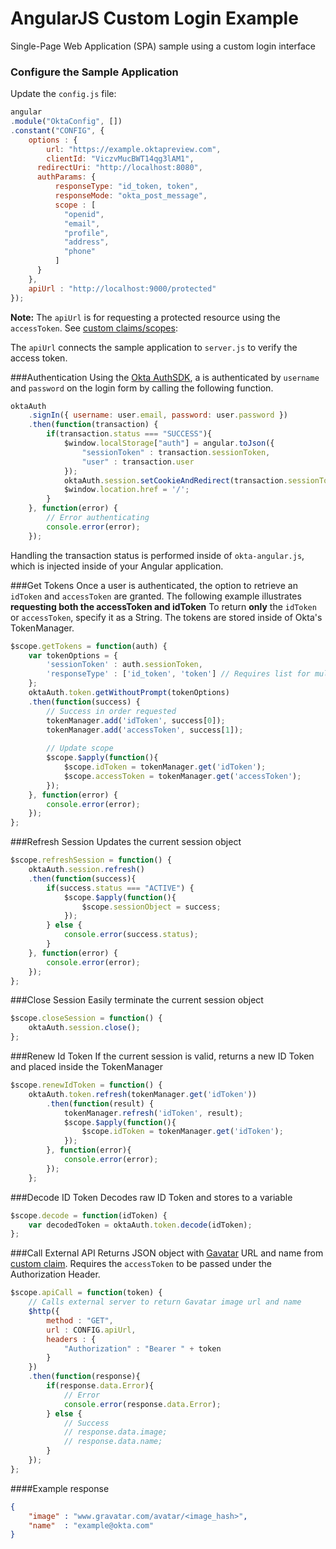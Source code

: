 # AngularJS Custom Login Example
Single-Page Web Application (SPA) sample using a custom login interface

### Configure the Sample Application
Update the `config.js` file:
```javascript
angular
.module("OktaConfig", [])
.constant("CONFIG", {
    options : {
	    url: "https://example.oktapreview.com",
	    clientId: "ViczvMucBWT14qg3lAM1",
      redirectUri: "http://localhost:8080",
  	  authParams: {
    	  responseType: "id_token, token",
    	  responseMode: "okta_post_message",
    	  scope : [
      		"openid",
      		"email",
      		"profile",
      		"address",
      		"phone"
    	  ]
  	  }
    },
    apiUrl : "http://localhost:9000/protected"
});
```

**Note:** The `apiUrl` is for requesting a protected resource using the `accessToken`. See [custom claims/scopes](http://openid.net/specs/openid-connect-core-1_0.html#AdditionalClaims):

The `apiUrl` connects the sample application to `server.js` to verify the access token.


###Authentication
Using the [Okta AuthSDK](http://developer.okta.com/docs/guides/okta_auth_sdk), a is authenticated by `username` and `password` on the login form by calling the following function.
```javascript
oktaAuth
    .signIn({ username: user.email, password: user.password })
	.then(function(transaction) {
		if(transaction.status === "SUCCESS"){
			$window.localStorage["auth"] = angular.toJson({
				"sessionToken" : transaction.sessionToken,
				"user" : transaction.user
			});
			oktaAuth.session.setCookieAndRedirect(transaction.sessionToken)
			$window.location.href = '/';
		}
	}, function(error) {
		// Error authenticating
		console.error(error);
	});
```

Handling the transaction status is performed inside of `okta-angular.js`, which is injected inside of your Angular application.


###Get Tokens
Once a user is authenticated, the option to retrieve an `idToken` and `accessToken` are granted. The following example illustrates **requesting both the accessToken and idToken** To return **only** the `idToken` or `accessToken`, specify it as a String. The tokens are stored inside of Okta's TokenManager.

```javascript
$scope.getTokens = function(auth) {
	var tokenOptions = {
		'sessionToken' : auth.sessionToken,
		'responseType' : ['id_token', 'token'] // Requires list for multiple inputs
	};
	oktaAuth.token.getWithoutPrompt(tokenOptions)
	.then(function(success) {
		// Success in order requested
		tokenManager.add('idToken', success[0]);
		tokenManager.add('accessToken', success[1]);
		
		// Update scope
		$scope.$apply(function(){
			$scope.idToken = tokenManager.get('idToken');
			$scope.accessToken = tokenManager.get('accessToken');
		});
	}, function(error) {
		console.error(error);
	});
};
```
###Refresh Session
Updates the current session object

```javascript
$scope.refreshSession = function() {
	oktaAuth.session.refresh()
	.then(function(success){
		if(success.status === "ACTIVE") {
			$scope.$apply(function(){
				$scope.sessionObject = success;
			});
		} else {
			console.error(success.status);
		}
	}, function(error) {
		console.error(error);
	});
};
```

###Close Session
Easily terminate the current session object

```javascript
$scope.closeSession = function() {
	oktaAuth.session.close();
};
```

###Renew Id Token
If the current session is valid, returns a new ID Token and placed inside the TokenManager

```javascript
$scope.renewIdToken = function() {
	oktaAuth.token.refresh(tokenManager.get('idToken'))
		.then(function(result) {
			tokenManager.refresh('idToken', result);
			$scope.$apply(function(){
				$scope.idToken = tokenManager.get('idToken');
			});
		}, function(error){
			console.error(error);
		});
	};
```

###Decode ID Token
Decodes raw ID Token and stores to a variable

```javascript
$scope.decode = function(idToken) {
	var decodedToken = oktaAuth.token.decode(idToken);
};
```

###Call External API
Returns JSON object with [Gavatar](https://en.gravatar.com/site/implement/) URL and name from [custom claim](http://openid.net/specs/openid-connect-core-1_0.html#AdditionalClaims). Requires the `accessToken` to be passed under the Authorization Header.

```javascript
$scope.apiCall = function(token) {
	// Calls external server to return Gavatar image url and name
	$http({
		method : "GET",
		url : CONFIG.apiUrl,
		headers : {
			"Authorization" : "Bearer " + token
		}
	})
	.then(function(response){
		if(response.data.Error){
			// Error
			console.error(response.data.Error);
		} else {
			// Success
			// response.data.image;
			// response.data.name;
		}
	});
};
```

####Example response
```json
{
	"image" : "www.gravatar.com/avatar/<image_hash>",
	"name" 	: "example@okta.com"
}
```


